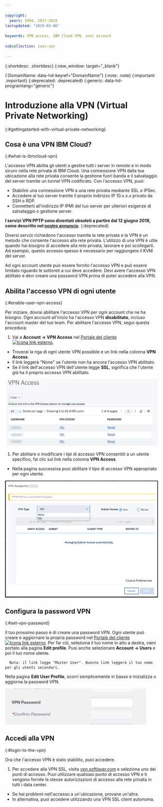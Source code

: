 ```yaml
---

copyright:
  years: 1994, 2017-2019
lastupdated: "2019-03-06"

keywords: VPN access, IBM Cloud VPN, user account

subcollection: iaas-vpn

---
```


{:shortdesc: .shortdesc}
{:new_window: target="_blank"}

{:DomainName: data-hd-keyref="DomainName"}
{:note: .note}
{:important: .important}
{:deprecated: .deprecated}
{:generic: data-hd-programlang="generic"}

# Introduzione alla VPN (Virtual Private Networking)
{:#gettingstarted-with-virtual-private-networking}

## Cosa è una VPN IBM Cloud?
{:#what-is-ibmcloud-vpn}


L'accesso VPN abilita gli utenti a gestire tutti i server in remoto e in modo sicuro nella rete privata di IBM Cloud. Una connessione VPN dalla tua ubicazione alla rete privata consente la gestione fuori banda e il salvataggio del server tramite un tunnel VPN codificato. Con l'accesso VPN, puoi:

* Stabilire una connessione VPN a una rete privata mediante SSL o IPSec.
* Accedere al tuo server tramite il proprio indirizzo IP 10.x.x.x privato da SSH o RDP.
* Connetterti all'indirizzo IP IPMI del tuo server per ulteriori esigenze di salvataggio o gestione server.

**I servizi VPN PPTP sono diventati obsoleti a partire dal 12 giugno 2018, come descritto nel [nostro annuncio](/docs/infrastructure/iaas-vpn?topic=VPN-pptp-vpn-deprecation).**
{:deprecated}

Diversi servizi richiedono l'accesso tramite la rete privata e la VPN è un metodo che consente l'accesso alla rete privata. L'utilizzo di una VPN è utile quando hai bisogno di accedere alla rete privata, lavorare e poi scollegarti. Ad esempio, questo accesso spesso è necessario per raggiungere il KVM del server.

Ad ogni account utente può essere fornito l'accesso VPN e può essere limitato riguardo le sottoreti a cui deve accedere. Devi avere l'accesso VPN abilitato e devi creare una password VPN prima di poter accedere alla VPN.

## Abilita l'accesso VPN di ogni utente
{:#enable-user-vpn-access}

Per iniziare, dovrai abilitare l'accesso VPN per ogni account che ne ha bisogno. Ogni account all'inizio ha l'accesso VPN **disabilitato**, incluso l'account master del tuo team. Per abilitare l'accesso VPN, segui questa procedura:

1. Vai a **Account -> VPN Access** nel [Portale del cliente ![Icona link esterno](../../icons/launch-glyph.svg "Icona link esterno")](https://control.softlayer.com/).
* Troverai la riga di ogni utente VPN possibile e un link nella colonna **VPN Access**.
* Il link leggerà "None" se l'utente non ha ancora l'accesso VPN abilitato.
* Se il link dell'accesso VPN dell'utente legge **SSL**, significa che l'utente già ha il proprio accesso VPN abilitato.

![Tabella accesso VPN portale Softlayer](images/vpnaccess01.png)

1. Per abilitare o modificare i tipi di accesso VPN consentiti a un utente specifico, fai clic sul link nella colonna **VPN Access**.
* Nella pagina successiva puoi abilitare il tipo di accesso VPN appropriato per ogni utente.  

![Assegna il tipo di accesso VPN a un utente](images/vpntype01.png)

## Configura la password VPN
{:#set-vpn-password}

Il tuo prossimo passo è di creare una password VPN. Ogni utente può creare e aggiornare la propria password nel [Portale del cliente ![Icona link esterno](../../icons/launch-glyph.svg "Icona link esterno")](https://control.softlayer.com/). Per far ciò, seleziona il tuo nome in alto a destra, vieni portato alla pagina **Edit profile**. Puoi anche selezionare **Account -> Users** e poi il tuo nome utente.

      Nota: il link legge "Master User". Questo link leggerà il tuo nome per gli utenti secondari.

Nella pagina **Edit User Profile**, scorri semplicemente in basso e inizializza o aggiorna la password VPN.

![Campi password VPN Edit Profile](images/vpnpasswordfields.png)

## Accedi alla VPN
{:#login-to-the-vpn}

Ora che l'accesso VPN è stato stabilito, puoi accedere.

1. Per accedere alla VPN SSL, visita [vpn.softlayer.com](https://vpn.softlayer.com/) e seleziona uno dei punti di accesso. Puoi utilizzare qualsiasi punto di accesso VPN e ti vengono fornite le stesse autorizzazioni di accesso alla rete privata in tutti i data center.
* Se hai problemi nell'accesso a un'ubicazione, provane un'altra.
* In alternativa, puoi accedere utilizzando una VPN SSL client autonoma.
